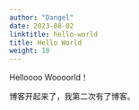 ```yaml
---
author: "Dangel"
date: 2023-08-02
linktitle: hello-world 
title: Hello World
weight: 10
---
```


Helloooo Woooorld！

博客开起来了，我第二次有了博客。